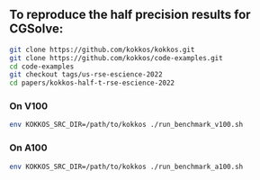 ## To reproduce the half precision results for CGSolve:
```bash
git clone https://github.com/kokkos/kokkos.git
git clone https://github.com/kokkos/code-examples.git
cd code-examples
git checkout tags/us-rse-escience-2022
cd papers/kokkos-half-t-rse-escience-2022
```

### On V100
```bash
env KOKKOS_SRC_DIR=/path/to/kokkos ./run_benchmark_v100.sh
```

### On A100
```bash
env KOKKOS_SRC_DIR=/path/to/kokkos ./run_benchmark_a100.sh
```
